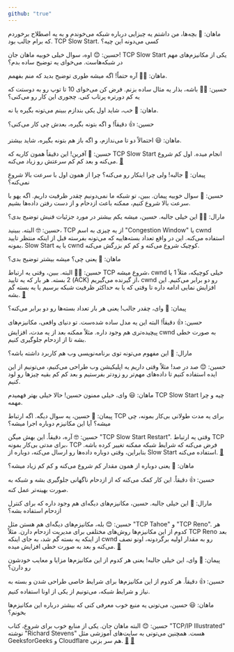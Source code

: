 ```yaml
---
github: "true"
---
```



ماهان: 🤔 بچه‌ها، من داشتم یه چیزایی درباره شبکه می‌خوندم و به یه اصطلاح برخوردم که برام جالب بود. TCP Slow Start. کسی می‌دونه این چیه؟

حسین: 😊 اوه، سوال خیلی خوبیه ماهان جان! TCP Slow Start یکی از مکانیزم‌های مهم در شبکه‌هاست. می‌خوای یه توضیح ساده بدم؟ 

ماهان: 🙋‍♂️ آره حتماً! اگه میشه طوری توضیح بدید که منم بفهمم.

حسین: 👨‍🏫 باشه، بذار یه مثال ساده بزنم. فرض کن می‌خوای 10 تا توپ رو به دوستت که یه کم دورتره پرتاب کنی. چجوری این کار رو می‌کنی؟

ماهان: 🤔 خب، شاید اول یکی بندازم ببینم می‌تونه بگیره یا نه.

حسین: 👍 دقیقاً! و اگه بتونه بگیره، بعدش چی کار می‌کنی؟

ماهان: 😃 احتمالاً دو تا می‌ندازم، و اگه باز هم بتونه بگیره، شاید بیشتر.

حسین: 🎉 آفرین! این دقیقاً همون کاریه که TCP Slow Start انجام میده. اول کم شروع می‌کنه و بعد کم کم سرعتش رو زیاد می‌کنه. [🔗](https://en.wikipedia.org/wiki/TCP#Slow_start)

پیمان: 🤨 جالبه! ولی چرا اینکار رو می‌کنه؟ چرا از همون اول با سرعت بالا شروع نمی‌کنه؟

حسین: 🧠 سوال خوبیه پیمان. ببین، تو شبکه ما نمی‌دونیم چقدر ظرفیت داریم. اگه یهو با سرعت بالا شروع کنیم، ممکنه باعث ازدحام و از دست رفتن داده‌ها بشیم. 

مارال: 👩‍💼 این خیلی جالبه. حسین، میشه یکم بیشتر در مورد جزئیات فنیش توضیح بدی؟

حسین: 🤓 البته. ببینید، TCP از یه چیزی به اسم "Congestion Window" یا cwnd استفاده می‌کنه. این در واقع تعداد بسته‌هاییه که می‌تونه بفرسته قبل از اینکه منتظر تایید بمونه. Slow Start با یه cwnd کوچیک شروع می‌کنه و کم کم بزرگش می‌کنه. 

ماهان: 🤔 یعنی چی؟ میشه بیشتر توضیح بدی؟

حسین: 👨‍🏫 البته. ببین، وقتی یه ارتباط TCP شروع میشه، cwnd خیلی کوچیکه، مثلاً 1 یا 2 بسته. هر بار که یه تایید (ACK) از گیرنده می‌گیریم، cwnd رو دو برابر می‌کنیم. این افزایش نمایی ادامه داره تا وقتی که یا به حداکثر ظرفیت شبکه برسیم یا یه بسته گم بشه. [🔗](https://www.geeksforgeeks.org/tcp-congestion-control/)

پیمان: 🤯 وای، چقدر جالب! یعنی هر بار تعداد بسته‌ها رو دو برابر می‌کنه؟

حسین: 👍 دقیقاً! البته این یه مدل ساده شده‌ست. تو دنیای واقعی، مکانیزم‌های پیچیده‌تری هم وجود داره. مثلاً ممکنه بعد از یه مدت، افزایش cwnd به صورت خطی بشه تا از ازدحام جلوگیری کنیم. 

مارال: 🤔 این مفهوم می‌تونه توی برنامه‌نویسی وب هم کاربرد داشته باشه؟

حسین: 😊 صد در صد! مثلاً وقتی داریم یه اپلیکیشن وب طراحی می‌کنیم، می‌تونیم از این ایده استفاده کنیم تا داده‌های مهم‌تر رو زودتر بفرستیم و بعد کم کم بقیه چیزها رو لود کنیم. 

ماهان: 😃 وای، خیلی ممنون حسین! حالا خیلی بهتر فهمیدم TCP Slow Start چیه و چرا مهمه.

پیمان: 🤔 حسین، یه سوال دیگه. اگه ارتباط TCP برای یه مدت طولانی بی‌کار بمونه، چی میشه؟ آیا این مکانیزم دوباره اجرا میشه؟

حسین: 🤓 آره، دقیقاً. این بهش میگن "TCP Slow Start Restart". وقتی یه ارتباط TCP برای مدتی بی‌کار بمونه، TCP فرض می‌کنه که شرایط شبکه ممکنه تغییر کرده باشه. بنابراین، وقتی دوباره داده‌ها رو ارسال می‌کنه، دوباره از Slow Start استفاده می‌کنه. [🔗](https://en.wikipedia.org/wiki/TCP_congestion_control#Slow-start)

ماهان: 🤨 یعنی دوباره از همون مقدار کم شروع می‌کنه و کم کم زیاد میشه؟

حسین: 👍 دقیقاً. این کار کمک می‌کنه که از ازدحام ناگهانی جلوگیری بشه و شبکه به صورت بهینه‌تر عمل کنه.

مارال: 🤔 این خیلی جالبه. حسین، مکانیزم‌های دیگه‌ای هم وجود داره که برای کنترل ازدحام استفاده بشه؟

حسین: 😊 بله، مکانیزم‌های دیگه‌ای هم هستن مثل "TCP Tahoe" و "TCP Reno". هر کدوم از این مکانیزم‌ها روش‌های مختلفی برای مدیریت ازدحام دارن. مثلاً TCP Reno بعد از اینکه یه بسته گم شد، به جای اینکه cwnd رو به مقدار اولیه برگردونه، اونو نصف می‌کنه و بعد به صورت خطی افزایش میده. [🔗](https://www.geeksforgeeks.org/tcp-tahoe-and-tcp-reno/)

پیمان: 🤯 وای، این خیلی جالبه! یعنی هر کدوم از این مکانیزم‌ها مزایا و معایب خودشون رو دارن؟

حسین: 👍 دقیقاً. هر کدوم از این مکانیزم‌ها برای شرایط خاصی طراحی شدن و بسته به نیاز و شرایط شبکه، می‌تونیم از یکی از اونا استفاده کنیم.

ماهان: 😃 حسین، می‌تونی یه منبع خوب معرفی کنی که بیشتر درباره این مکانیزم‌ها بخونم؟

حسین: 😊 البته ماهان جان. یکی از منابع خوب برای شروع، کتاب "TCP/IP Illustrated" نوشته "Richard Stevens" هست. همچنین می‌تونی به سایت‌های آموزشی مثل GeeksforGeeks و Cloudflare هم سر بزنی. [🔗](https://www.amazon.com/TCP-Illustrated-Vol-1-Prot/dp/0201633469) [🔗](https://www.geeksforgeeks.org/tcp-congestion-control/)
